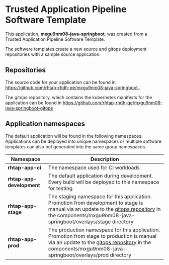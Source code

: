 # Trusted Application Pipeline Software Template

This application, **mxgu9nm08-java-springboot**, was created from a Trusted Application Pipeline Software Template.

The software templates create a new source and gitops deployment repositories with a sample source application. 

## Repositories

The source code for your application can be found in [https://github.com/rhtap-rhdh-qe/mxgu9nm08-java-springboot ](https://github.com/rhtap-rhdh-qe/mxgu9nm08-java-springboot ).
 
The gitops repository, which contains the kubernetes manifests for the application can be found in 
[https://github.com/rhtap-rhdh-qe/mxgu9nm08-java-springboot-gitops ](https://github.com/rhtap-rhdh-qe/mxgu9nm08-java-springboot-gitops ) 

## Application namespaces 

The default application will be found in the following namespaces. Applications can be deployed into unique namespaces or multiple software templates can also bet generated into the same group namespaces.  

|  Namespace   |  Description   |  
| -------- | -------- |
| **rhtap-app-ci** | The namespace used for CI workloads |
| **rhtap-app-development** | The default application during development. Every build will be deployed to this namespace for testing. |
| **rhtap-app-stage** | The staging namespace for this application. Promotion from development to stage is manual via an update to the [gitops repository](https://github.com/rhtap-rhdh-qe/mxgu9nm08-java-springboot-gitops ) in the components/mxgu9nm08-java-springboot/overlays/stage directory |
| **rhtap-app-prod** | The production namespace for this application. Promotion from stage to production is manual via an update to the [gitops repository](https://github.com/rhtap-rhdh-qe/mxgu9nm08-java-springboot-gitops ) in the components/mxgu9nm08-java-springboot/overlays/prod directory |